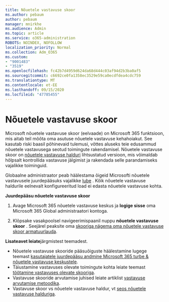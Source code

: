 ```yaml
---
title: Nõuetele vastavuse skoor
ms.author: pebaum
author: pebaum
manager: mnirkhe
ms.audience: Admin
ms.topic: article
ms.service: o365-administration
ROBOTS: NOINDEX, NOFOLLOW
localization_priority: Normal
ms.collection: Adm_O365
ms.custom:
- "9001483"
- "3519"
ms.openlocfilehash: fc42b7d4959d624da68d444c03af94d2b3ba0af5
ms.sourcegitcommit: c6692ce0fa1358ec3529e59ca0ecdfdea4cdc759
ms.translationtype: MT
ms.contentlocale: et-EE
ms.lasthandoff: 09/15/2020
ms.locfileid: "47785455"
---
```

# <a name="compliance-score"></a>Nõuetele vastavuse skoor

Microsoft nõuetele vastavuse skoor (eelvaade) on Microsoft 365 funktsioon, mis aitab teil mõõta oma asutuse nõuetele vastavuse kehahoiakut. See kasutab riski baasil põhinevaid tulemusi, võttes aluseks teie edusammud nõuetele vastavusega seotud toimingute rakendamisel.   Nõuetele vastavuse skoor on [nõuetele vastavuse halduri](https://docs.microsoft.com/microsoft-365/compliance/compliance-manager-overview) lihtsustatud versioon, mis võimaldab hõlpsalt kontrollida vastavuse jälgimist ja rakendada selle parandamiseks vajalikke toiminguid. 

Globaalne administraator peab häälestama õigeid Microsofti nõuetele vastavusele juurdepääsuks vajalikke [lube](https://docs.microsoft.com/microsoft-365/security/office-365-security/permissions-in-the-security-and-compliance-center) .  Kõik nõuetele vastavuse haldurile eelnevalt konfigureeritud load ei edasta nõuetele vastavuse kohta.

**Juurdepääsu nõuetele vastavuse skoor**

1. Avage Microsoft 365 nõuetele vastavuse keskus ja **logige sisse** oma Microsoft 365 Global administraatori kontoga.

2. Klõpsake vasakpoolsel navigeerimispaanil nuppu **nõuetele vastavuse skoor** . Seejärel peaksite oma [skooriga nägema oma nõuetele vastavuse skoor armatuurlauda](https://docs.microsoft.com/microsoft-365/compliance/compliance-score-setup#understand-the-compliance-score-dashboard).
 

**Lisateavet leiate**järgmistest teemadest.

- Nõuetele vastavuse skooride pääsuõiguste häälestamine lugege teemast [kasutajatele juurdepääsu andmine Microsoft 365 turbe & nõuetele vastavuse keskustele](https://docs.microsoft.com/microsoft-365/security/office-365-security/grant-access-to-the-security-and-compliance-center).
- Täiustamine vastavuses olevate toimingute kohta leiate teemast  [töötamine vastavuses olevate skooriga](https://docs.microsoft.com/microsoft-365/compliance/working-with-compliance-score).
- Vastavuse skooride arvutamise juhised leiate artiklist [vastavuse arvutamise metoodika](https://docs.microsoft.com/microsoft-365/compliance/compliance-score-methodology).
- Vastavuse skoor vs nõuetele vastavuse haldur, vt [seos nõuetele vastavuse halduriga](https://docs.microsoft.com/microsoft-365/compliance/compliance-score#relationship-to-compliance-manager).

